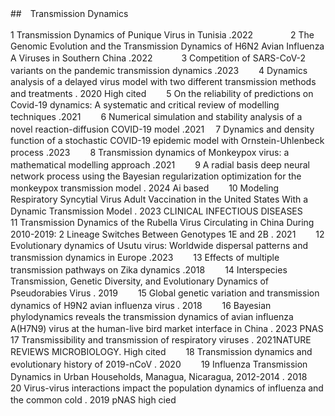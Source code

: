##　Transmission Dynamics　

1	Transmission Dynamics of Punique Virus in Tunisia .2022　　　　
2	The Genomic Evolution and the Transmission Dynamics of H6N2 Avian Influenza A Viruses in Southern China .2022　　　
3	Competition of SARS-CoV-2 variants on the pandemic transmission dynamics .2023　　
4	Dynamics analysis of a delayed virus model with two different transmission methods and treatments . 2020 High cited　　
5	On the reliability of predictions on Covid-19 dynamics: A systematic and critical review of modelling techniques .2021　　
6	Numerical simulation and stability analysis of a novel reaction-diffusion COVID-19 model .2021　
7	Dynamics and density function of a stochastic COVID-19 epidemic model with Ornstein-Uhlenbeck process .2023　　
8	Transmission dynamics of Monkeypox virus: a mathematical modelling approach .2021　　
9	A radial basis deep neural network process using the Bayesian regularization optimization for the monkeypox transmission model . 2024 Ai based　　
10	Modeling Respiratory Syncytial Virus Adult Vaccination in the United States With a Dynamic Transmission Model . 2023 CLINICAL INFECTIOUS DISEASES　　
11	Transmission Dynamics of the Rubella Virus Circulating in China During 2010-2019: 2 Lineage Switches Between Genotypes 1E and 2B . 2021　　
12	Evolutionary dynamics of Usutu virus: Worldwide dispersal patterns and transmission dynamics in Europe .2023　　
13	Effects of multiple transmission pathways on Zika dynamics .2018　　
14	Interspecies Transmission, Genetic Diversity, and Evolutionary Dynamics of Pseudorabies Virus . 2019　　
15	Global genetic variation and transmission dynamics of H9N2 avian influenza virus . 2018　　
16	Bayesian phylodynamics reveals the transmission dynamics of avian influenza A(H7N9) virus at the human-live bird market interface in China . 2023 PNAS　　
17	Transmissibility and transmission of respiratory viruses . 2021NATURE REVIEWS MICROBIOLOGY. High cited　　
18	Transmission dynamics and evolutionary history of 2019-nCoV . 2020　　
19	Influenza Transmission Dynamics in Urban Households, Managua, Nicaragua, 2012-2014 . 2018　　
20	Virus-virus interactions impact the population dynamics of influenza and the common cold . 2019 pNAS high cied　　
